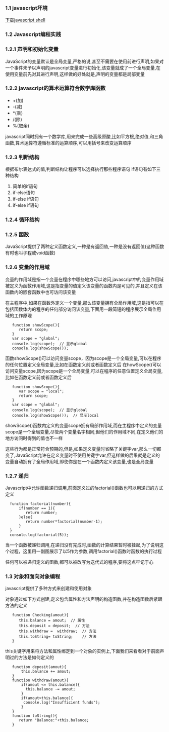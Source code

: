 ### 1.1 javascript坏境

[下载javascript shell](http://mzl.la/MKOuFY)

### 1.2 Javascript编程实践

### 1.2.1 声明和初始化变量

JavaScript的变量默认是全局变量,严格的说,甚至不需要在使用前进行声明,如果对一个事件未予以声明的javascript变量进行初始化,该变量就成了一个全局变量,在使用变量前先对其进行声明,这样做的好处就是,声明的变量都是局部变量

### 1.2.2 javascript的算术运算符合数学库函数

* +(加)
* -(减)
* *(乘)
* /(除)
* %(取余)

javascript同时拥有一个数学库,用来完成一些高级原酸,比如平方根,绝对值,和三角函数,算术运算符遵循标准的运算顺序,可以用括号来改变运算顺序

### 1.2.3 判断结构

根据布尔表达式的值,判断结构让程序可以选择执行那些程序语句
if语句有如下三种结构
1. 简单的if语句
2. if-else语句
3. if-else if语句 
4. if-else if语句 

### 1.2.4 循环结构

### 1.2.5 函数

JavaScript提供了两种定义函数定义,一种是有返回值,一种是没有返回值(这种函数有时也叫子程或void函数)


### 1.2.6 变量的作用域

变量的作用域是指一个变量在程序中哪些地方可以访问,javascript中的变量作用域被定义为函数作用域,这是指变量的值定义该变量的函数内是可见的,并且定义在该函数内的嵌套函数中也可访问该变量

在主程序中,如果在函数外定义一个变量,那么该变量拥有全局作用域,这是指可以在包括函数体内的程序的任何部分访问该变量,下面用一段简短的程序展示全局作用域的工作原理
```
   function showScope(){
      return scope;
   }
   var scope = "global";
   console.log(scope);  // 显示global
   console.log(showScope());
```
函数showScope()可以访问变量scope，因为scope是一个全局变量,可以在程序的任何位置定义全局变量,比如在函数定义前或者函数定义后
在howScope()可以访问变量scope,因为scope是一个全局变量,可以在程序的任意位置定义全局变量,比如在函数定义前或者函数定义后

```
   function showScope(){
      var scope = "local";
      return scope;
   }
   var scope = "global";
   console.log(scope);  // 显示global
   console.log(showScope());  // 显示local

```
showScope()函数内定义的变量scope拥有局部作用域,而在主程序中定义的变量scope是一个全局变量,尽管两个变量名字相同,但他们的作用域不同,在定义他们的地方访问时得到的值也不一样

这些行为都是正常符合预期的,但是,如果定义变量时省略了关键字var,那么一切都变了,JavaScript允许在定义变量时不使用关键字var,但这样做的后果就是定义的变量自动拥有了全局作用域,即使你是在一个函数内定义该变量,也是全局变量

### 1.2.7 递归

Javascript中允许函数递归调用,前面定义过的factorial()函数也可以用递归的方式定义
```
  function factorial(number){
      if(number == 1){
         return number;
      }else{
         return number*factorial(number-1);
      }
  }
  console.log(factorial(5));
```
当一个函数被递归调用,在递归没有完成时,函数的计算结果暂时被挂起,为了说明这个过程，这里用一副图展示了以5作为参数,调用factorial()函数时函数的执行过程

任何可以被递归定义的函数,都可以被改写为迭代式的程序,要将这点牢记于心

### 1.3 对象和面向对象编程

javascript提供了多种方式来创建和使用对象

对象通过如下方式创建,定义包含属性和方法声明的构造函数,并在构造函数后紧跟方法的定义
```
   function Checking(amout){
      this.balance = amout;  // 属性
      this.deposit = deposit;  // 方法
      this.withdraw =  withdraw;  // 方法
      this.toString= toString;    // 方法
   }
```
this关键字用来将方法和属性绑定到一个对象的实例上,下面我们来看看对于前面声明过的方法是如何定义的
```
   function deposit(amout){
       this.balance += amout;
   }
   function withdraw(amout){
       if(amout <= this.balance){
         this.balance -= amout;
       }
       if(amout>this.balance){
        console.log("Insufficient funds");
       }
   }
   function toString(){
      return "Balance:"+this.balance;
   }
```